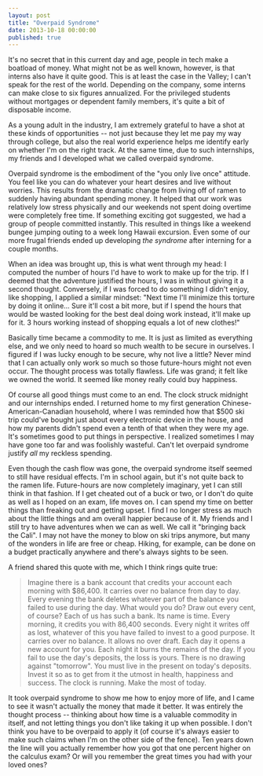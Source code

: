 ```yaml
---
layout: post
title: "Overpaid Syndrome"
date: 2013-10-18 00:00:00
published: true
---
```


It's no secret that in this current day and age, people in tech make a boatload 
of money. What might not be as well known, however, is that interns also have it 
quite good. This is at least the case in the Valley; I can't speak for the rest 
of the world. Depending on the company, some interns can make close to six 
figures annualized. For the privileged students without mortgages or dependent 
family members, it's quite a bit of disposable income.

As a young adult in the industry, I am extremely grateful to have a shot at 
these kinds of opportunities -- not just because they let me pay my way through 
college, but also the real world experience helps me identify early on whether 
I'm on the right track. At the same time, due to such internships, my friends 
and I developed what we called overpaid syndrome.

Overpaid syndrome is the embodiment of the "you only live once" attitude. You 
feel like you can do whatever your heart desires and live without worries. This 
results from the dramatic change from living off of ramen to suddenly having 
abundant spending money. It helped that our work was relatively low stress 
physically and our weekends not spent doing overtime were completely free time. 
If something exciting got suggested, we had a group of people committed 
instantly. This resulted in things like a weekend bungee jumping outing to a 
week long Hawaii excursion.  Even some of our more frugal friends ended up 
developing _the syndrome_ after interning for a couple months.

When an idea was brought up, this is what went through my head: I computed the 
number of hours I'd have to work to make up for the trip. If I deemed that the 
adventure justified the hours, I was in without giving it a second thought. 
Conversely, if I was forced to do something I didn't enjoy, like shopping, I 
applied a similar mindset: "Next time I'll minimize this torture by doing it 
online... Sure it'll cost a bit more, but if I spend the hours that would be 
wasted looking for the best deal doing work instead, it'll make up for it. 3 
hours working instead of shopping equals a lot of new clothes!"

Basically time became a commodity to me. It is just as limited as everything 
else, and we only need to hoard so much wealth to be secure in ourselves. I 
  figured if I was lucky enough to be secure, why not live a little?  Never mind 
  that I can actually only work so much so those future-hours might not even 
  occur. The thought process was totally flawless. Life was grand; it felt like 
  we owned the world. It seemed like money really could buy happiness.

Of course all good things must come to an end. The clock struck midnight and our 
internships ended. I returned home to my first generation 
Chinese-American-Canadian household, where I was reminded how that $500 ski trip 
could've bought just about every electronic device in the house, and how my 
parents didn't spend even a tenth of that when they were my age. It's sometimes 
good to put things in perspective. I realized sometimes I may have gone too far 
and was foolishly wasteful. Can't let overpaid syndrome justify _all_ my 
reckless spending.

Even though the cash flow was gone, the overpaid syndrome itself seemed to still 
have residual effects. I'm in school again, but it's not quite back to the ramen 
life. Future-hours are now completely imaginary, yet I can still think in that 
fashion. If I get cheated out of a buck or two, or I don't do quite as well as I 
hoped on an exam, life moves on. I can spend my time on better things than 
freaking out and getting upset. I find I no longer stress as much about the 
little things and am overall happier because of it. My friends and I still try 
to have adventures when we can as well. We call it "bringing back the Cali". I 
may not have the money to blow on ski trips anymore, but many of the wonders in 
life are free or cheap. Hiking, for example, can be done on a budget practically 
anywhere and there's always sights to be seen.

A friend shared this quote with me, which I think rings quite true:

> Imagine there is a bank account that credits your account each morning with $86,400. It carries over no balance from day to day. Every evening the bank deletes whatever part of the balance you failed to use during the day. What would you do? Draw out every cent, of course? Each of us has such a bank. Its name is time. Every morning, it credits you with 86,400 seconds. Every night it writes off as lost, whatever of this you have failed to invest to a good purpose. It carries over no balance. It allows no over draft. Each day it opens a new account for you. Each night it burns the remains of the day. If you fail to use the day's deposits, the loss is yours. There is no drawing against "tomorrow". You must live in the present on today's deposits. Invest it so as to get from it the utmost in health, happiness and success. The clock is running. Make the most of today.

It took overpaid syndrome to show me how to enjoy more of life, and I came to 
see it wasn't actually the money that made it better. It was entirely the 
thought process -- thinking about how time is a valuable commodity in itself, 
and not letting things you don't like taking it up when possible. I don't think 
you have to be overpaid to apply it (of course it's always easier to make such 
claims when I'm on the other side of the fence). Ten years down the line will 
you actually remember how you got that one percent higher on the calculus exam? 
Or will you remember the great times you had with your loved ones?
